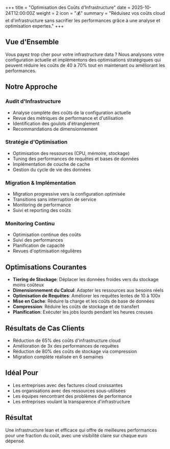 +++
title = "Optimisation des Coûts d'Infrastructure"
date = 2025-10-24T12:00:00Z
weight = 2
icon = "💰"
summary = "Réduisez vos coûts cloud et d'infrastructure sans sacrifier les performances grâce à une analyse et optimisation expertes."
+++

## Vue d'Ensemble

Vous payez trop cher pour votre infrastructure data ? Nous analysons votre configuration actuelle et implémentons des optimisations stratégiques qui peuvent réduire les coûts de 40 à 70% tout en maintenant ou améliorant les performances.

## Notre Approche

### Audit d'Infrastructure
- Analyse complète des coûts de la configuration actuelle
- Revue des métriques de performance et d'utilisation
- Identification des goulots d'étranglement
- Recommandations de dimensionnement

### Stratégie d'Optimisation
- Optimisation des ressources (CPU, mémoire, stockage)
- Tuning des performances de requêtes et bases de données
- Implémentation de couche de cache
- Gestion du cycle de vie des données

### Migration & Implémentation
- Migration progressive vers la configuration optimisée
- Transitions sans interruption de service
- Monitoring de performance
- Suivi et reporting des coûts

### Monitoring Continu
- Optimisation continue des coûts
- Suivi des performances
- Planification de capacité
- Revues d'optimisation régulières

## Optimisations Courantes

- **Tiering de Stockage**: Déplacer les données froides vers du stockage moins coûteux
- **Dimensionnement du Calcul**: Adapter les ressources aux besoins réels
- **Optimisation de Requêtes**: Améliorer les requêtes lentes de 10 à 100x
- **Mise en Cache**: Réduire la charge et les coûts de base de données
- **Compression**: Réduire les coûts de stockage et de transfert
- **Planification**: Exécuter les jobs lourds pendant les heures creuses

## Résultats de Cas Clients

- Réduction de 65% des coûts d'infrastructure cloud
- Amélioration de 3x des performances de requêtes
- Réduction de 80% des coûts de stockage via compression
- Migration complète réalisée en 6 semaines

## Idéal Pour

- Les entreprises avec des factures cloud croissantes
- Les organisations avec des ressources sous-utilisées
- Les équipes rencontrant des problèmes de performance
- Les entreprises voulant la transparence d'infrastructure

## Résultat

Une infrastructure lean et efficace qui offre de meilleures performances pour une fraction du coût, avec une visibilité claire sur chaque euro dépensé.
